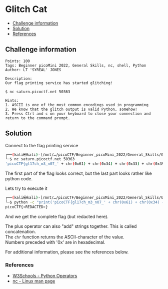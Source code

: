 # Glitch Cat

- [Challenge information](#challenge-information)
- [Solution](#solution)
- [References](#references)

## Challenge information
```
Points: 100
Tags: Beginner picoMini 2022, General Skills, nc, shell, Python
Author: LT 'SYREAL' JONES

Description:
Our flag printing service has started glitching!

$ nc saturn.picoctf.net 50363

Hints:
1. ASCII is one of the most common encodings used in programming
2. We know that the glitch output is valid Python, somehow!
3. Press Ctrl and c on your keyboard to close your connection and return to the command prompt.
```

## Solution

Connect to the flag printing service
```bash
┌──(kali㉿kali)-[/mnt/…/picoCTF/Beginner_picoMini_2022/General_Skills/Glitch_Cat]
└─$ nc saturn.picoctf.net 50363
'picoCTF{gl17ch_m3_n07_' + chr(0x61) + chr(0x34) + chr(0x33) + chr(0x39) + chr(0x32) + chr(0x64) + chr(0x32) + chr(0x65) + '}'
```

The first part of the flag looks correct, but the last part looks rather like python code.

Lets try to execute it
```bash
┌──(kali㉿kali)-[/mnt/…/picoCTF/Beginner_picoMini_2022/General_Skills/Glitch_Cat]
└─$ python -c "print('picoCTF{gl17ch_m3_n07_' + chr(0x61) + chr(0x34) + chr(0x33) + chr(0x39) + chr(0x32) + chr(0x64) + chr(0x32) + chr(0x65) + '}')"
picoCTF{<REDACTED>}
```
And we get the complete flag (but redacted here).  

The plus operator can also "add" strings together. This is called concatenation.  
The `chr` function returns the ASCII-character of the value.  
Numbers preceded with '0x' are in hexadecimal.

For additional information, please see the references below.

### References

- [W3Schools - Python Operators](https://www.w3schools.com/python/python_operators.asp)
- [nc - Linux man page](https://linux.die.net/man/1/nc)

